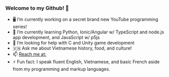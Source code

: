 ### Welcome to my Github! 🤗

<!--
**PhuocThienTran/PhuocThienTran** is a ✨ _special_ ✨ repository because its `README.md` (this file) appears on your GitHub profile.

Here are some ideas to get you started:
-->

- 🖥️ I’m currently working on a secret brand new YouTube programming series!
- 🏫 I’m currently learning Python, Ionic/Angular w/ TypeScript and node.js app development, and JavaScript w/ p5js
- 🤝 I’m looking for help with C and Unity game development
- 🇻🇳 Ask me about Vietnamese history, food, and culture!
- 📫 [Reach me at:](donnyquickinc@gmail.com) 
- ⚡ Fun fact: I speak fluent English, Vietnamese, and basic French aside from my programming and markup languages.
